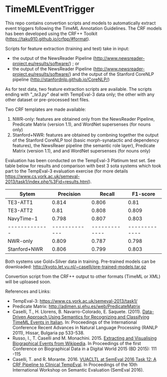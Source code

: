 # TimeMLEventTrigger

This repo contains convertion scripts and models to automatically extract event triggers following the TimeML Annotation Guidelines.
The CRF models has been developed using the CRF++ Toolkit (https://taku910.github.io/crfpp/#format).

Scripts for feature extraction (training and test) take in input:
- the output of the NewsReader Pipeline (http://www.newsreader-project.eu/results/software/) ; or
- the output of the NewsReader Pipeline (http://www.newsreader-project.eu/results/software/) and the output of the Stanford CoreNLP pipeline (http://stanfordnlp.github.io/CoreNLP/)

As for test data, two feature extraction scripts are available. The scripts ending with "*_te3.py*" deal with TempEval-3 data only; the other with any other dataset or pre-processed text files.
 
Two CRF templates are made available: 
1. NWR-only: features are obtained only from the NewsReader Pipeline, Predicate Matrix (version 1.1), and WordNet supersenses (for nouns only)
2. Stanford+NWR: features are obtained by combning together the output of the Stanford CoreNLP tool (basic morph-synatactic and dependency features), the NewsReaer pipeline (the semantic role layer), Predicate Matrix (version 1.1), and and WordNet supersenses (for nouns only)


Evaluation has been conducted on the TempEval-3 Platinum test set. See table below for results and comparison with best 3 sota systems which took part to the TempEval-3 evaluation exercise (for more details https://www.cs.york.ac.uk/semeval-2013/task1/index.php%3Fid=results.html). 

| Sytem  | Precision | Recall | F1-score |
| ------------- | ------------- | ------------- | ------------- |
|  TE3-ATT1 | 0.814  | 0.806 | 0.81 |
|  TE3-ATT2 | 0.81 | 0.808 | 0.809 | 
| NavyTime-1 | 0.798 | 0.807 | 0.803 | 
| ------------- | ------------- | ------------- | ------------- |
| NWR-only| 0.809 | 0.787 | 0.798 | 
| Stanford+NWR | 0.806 | 0.799 | 0.803 | 

Both systems use Gold+Silver data in training.
Pre-trained models can be downloaded: http://kyoto.let.vu.nl/~caselli/pre-trained-models.tar.gz 

Convertion script from the CRF++ output to other formats (TimeML or XML) will be uploased soon.

References and Links:
- TempEval-3: https://www.cs.york.ac.uk/semeval-2013/task1/ 
- Predicate Matrix: http://adimen.si.ehu.es/web/PredicateMatrix
- Caselli, T., H. Llorens, B. Navarro-Colorado, E. Saquete. (2011). <a href="http://www.aclweb.org/anthology/R/R11/R11-1074.pdf">Data-Driven Approach Using Semantics for Recognizing and Classifying TimeML Events in Italian<a>. In: Proceedings of the International Conference Recent Advances in Natural Language Processing (RANLP 2011), Hissar, Bulgaria pp 533-538.
- Russo, I., T. Caselli and M. Monachini. 2015. <a href="http://ceur-ws.org/Vol-1399/paper17.pdf">Extracting and Visualising Biographical Events from Wikipedia<a>. In Proceedings of the first Conference on Biographical Data in a Digital World 2015 (BD 2015): 111 -115
- Caselli, T. and R. Morante. 2016. <a href="https://www.aclweb.org/anthology/S/S16/S16-1193.pdf">VUACLTL at SemEval 2016 Task 12: A CRF Pipeline to Clinical TempEval<a>. In Proceedings of the 10th International Workshop on Semantic Evaluation (SemEval 2016).


